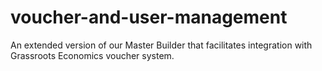 # voucher-and-user-management
An extended version of our Master Builder that facilitates integration with Grassroots Economics voucher system.
